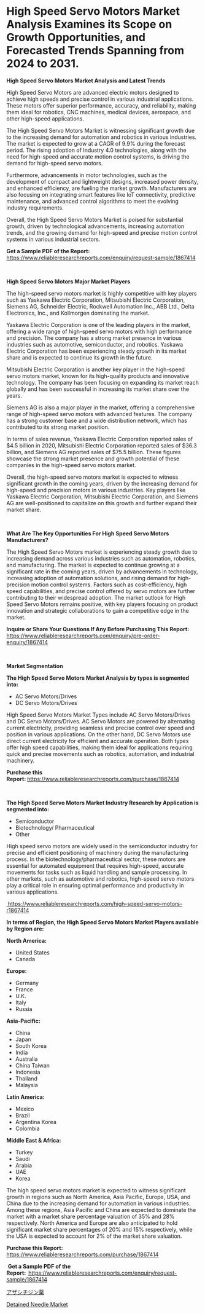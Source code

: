 <p><h1>High Speed Servo Motors Market Analysis Examines its Scope on Growth Opportunities, and Forecasted Trends Spanning from 2024 to 2031.</h1></p><p><strong>High Speed Servo Motors Market Analysis and Latest Trends</strong></p>
<p><p>High Speed Servo Motors are advanced electric motors designed to achieve high speeds and precise control in various industrial applications. These motors offer superior performance, accuracy, and reliability, making them ideal for robotics, CNC machines, medical devices, aerospace, and other high-speed applications.</p><p>The High Speed Servo Motors Market is witnessing significant growth due to the increasing demand for automation and robotics in various industries. The market is expected to grow at a CAGR of 9.9% during the forecast period. The rising adoption of Industry 4.0 technologies, along with the need for high-speed and accurate motion control systems, is driving the demand for high-speed servo motors.</p><p>Furthermore, advancements in motor technologies, such as the development of compact and lightweight designs, increased power density, and enhanced efficiency, are fueling the market growth. Manufacturers are also focusing on integrating smart features like IoT connectivity, predictive maintenance, and advanced control algorithms to meet the evolving industry requirements.</p><p>Overall, the High Speed Servo Motors Market is poised for substantial growth, driven by technological advancements, increasing automation trends, and the growing demand for high-speed and precise motion control systems in various industrial sectors.</p></p>
<p><strong>Get a Sample PDF of the Report:&nbsp;</strong> <a href="https://www.reliableresearchreports.com/enquiry/request-sample/1867414">https://www.reliableresearchreports.com/enquiry/request-sample/1867414</a></p>
<p>&nbsp;</p>
<p><strong>High Speed Servo Motors Major Market Players</strong></p>
<p><p>The high-speed servo motors market is highly competitive with key players such as Yaskawa Electric Corporation, Mitsubishi Electric Corporation, Siemens AG, Schneider Electric, Rockwell Automation Inc., ABB Ltd., Delta Electronics, Inc., and Kollmorgen dominating the market.</p><p>Yaskawa Electric Corporation is one of the leading players in the market, offering a wide range of high-speed servo motors with high performance and precision. The company has a strong market presence in various industries such as automotive, semiconductor, and robotics. Yaskawa Electric Corporation has been experiencing steady growth in its market share and is expected to continue its growth in the future.</p><p>Mitsubishi Electric Corporation is another key player in the high-speed servo motors market, known for its high-quality products and innovative technology. The company has been focusing on expanding its market reach globally and has been successful in increasing its market share over the years.</p><p>Siemens AG is also a major player in the market, offering a comprehensive range of high-speed servo motors with advanced features. The company has a strong customer base and a wide distribution network, which has contributed to its strong market position.</p><p>In terms of sales revenue, Yaskawa Electric Corporation reported sales of $4.5 billion in 2020, Mitsubishi Electric Corporation reported sales of $36.3 billion, and Siemens AG reported sales of $75.5 billion. These figures showcase the strong market presence and growth potential of these companies in the high-speed servo motors market.</p><p>Overall, the high-speed servo motors market is expected to witness significant growth in the coming years, driven by the increasing demand for high-speed and precision motors in various industries. Key players like Yaskawa Electric Corporation, Mitsubishi Electric Corporation, and Siemens AG are well-positioned to capitalize on this growth and further expand their market share.</p></p>
<p>&nbsp;</p>
<p><strong>What Are The Key Opportunities For High Speed Servo Motors Manufacturers?</strong></p>
<p><p>The High Speed Servo Motors market is experiencing steady growth due to increasing demand across various industries such as automation, robotics, and manufacturing. The market is expected to continue growing at a significant rate in the coming years, driven by advancements in technology, increasing adoption of automation solutions, and rising demand for high-precision motion control systems. Factors such as cost-efficiency, high speed capabilities, and precise control offered by servo motors are further contributing to their widespread adoption. The market outlook for High Speed Servo Motors remains positive, with key players focusing on product innovation and strategic collaborations to gain a competitive edge in the market.</p></p>
<p><strong>Inquire or Share Your Questions If Any Before Purchasing This Report:</strong> <a href="https://www.reliableresearchreports.com/enquiry/pre-order-enquiry/1867414">https://www.reliableresearchreports.com/enquiry/pre-order-enquiry/1867414</a></p>
<p>&nbsp;</p>
<p><strong>Market Segmentation</strong></p>
<p><strong>The High Speed Servo Motors Market Analysis by types is segmented into:</strong></p>
<p><ul><li>AC Servo Motors/Drives</li><li>DC Servo Motors/Drives</li></ul></p>
<p><p>High Speed Servo Motors Market Types include AC Servo Motors/Drives and DC Servo Motors/Drives. AC Servo Motors are powered by alternating current electricity, providing seamless and precise control over speed and position in various applications. On the other hand, DC Servo Motors use direct current electricity for efficient and accurate operation. Both types offer high speed capabilities, making them ideal for applications requiring quick and precise movements such as robotics, automation, and industrial machinery.</p></p>
<p><strong>Purchase this Report:&nbsp;</strong><a href="https://www.reliableresearchreports.com/purchase/1867414">https://www.reliableresearchreports.com/purchase/1867414</a></p>
<p>&nbsp;</p>
<p><strong>The High Speed Servo Motors Market Industry Research by Application is segmented into:</strong></p>
<p><ul><li>Semiconductor</li><li>Biotechnology/ Pharmaceutical</li><li>Other</li></ul></p>
<p><p>High speed servo motors are widely used in the semiconductor industry for precise and efficient positioning of machinery during the manufacturing process. In the biotechnology/pharmaceutical sector, these motors are essential for automated equipment that requires high-speed, accurate movements for tasks such as liquid handling and sample processing. In other markets, such as automotive and robotics, high-speed servo motors play a critical role in ensuring optimal performance and productivity in various applications.</p></p>
<p><a href="https://www.reliableresearchreports.com/high-speed-servo-motors-r1867414">&nbsp;https://www.reliableresearchreports.com/high-speed-servo-motors-r1867414</a></p>
<p><strong>In terms of Region, the High Speed Servo Motors Market Players available by Region are:</strong></p>
<p>
    <p> <strong> North America: </strong>
        <ul>
            <li>United States</li>
            <li>Canada</li>
        </ul>
        </p> 
    <p> <strong> Europe: </strong>
        <ul>
            <li>Germany</li>
            <li>France</li>
            <li>U.K.</li>
            <li>Italy</li>
            <li>Russia</li>
        </ul>
        </p> 
    <p> <strong> Asia-Pacific: </strong>
        <ul>
            <li>China</li>
            <li>Japan</li>
            <li>South Korea</li>
            <li>India</li>
            <li>Australia</li>
            <li>China Taiwan</li>
            <li>Indonesia</li>
            <li>Thailand</li>
            <li>Malaysia</li>
        </ul>
        </p> 
    <p> <strong> Latin America: </strong>
        <ul>
            <li>Mexico</li>
            <li>Brazil</li>
            <li>Argentina Korea</li>
            <li>Colombia</li>
        </ul>
        </p> 
    <p> <strong> Middle East & Africa: </strong>
        <ul>
            <li>Turkey</li>
            <li>Saudi</li>
            <li>Arabia</li>
            <li>UAE</li>
            <li>Korea</li>
        </ul>
    </p>
    </p>
<p><p>The high speed servo motors market is expected to witness significant growth in regions such as North America, Asia Pacific, Europe, USA, and China due to the increasing demand for automation in various industries. Among these regions, Asia Pacific and China are expected to dominate the market with a market share percentage valuation of 35% and 28% respectively. North America and Europe are also anticipated to hold significant market share percentages of 20% and 15% respectively, while the USA is expected to account for 2% of the market share valuation.</p></p>
<p><strong>Purchase this Report: </strong><a href="https://www.reliableresearchreports.com/purchase/1867414">https://www.reliableresearchreports.com/purchase/1867414</a></p>
<p>&nbsp;<strong>Get a Sample PDF of the Report:&nbsp;&nbsp;</strong><a href="https://www.reliableresearchreports.com/enquiry/request-sample/1867414">https://www.reliableresearchreports.com/enquiry/request-sample/1867414</a></p>
<p><strong></strong></p>
<p><p><a href="https://github.com/CloydAbbott2023/Market-Research-Report-List-1/blob/main/877433132715.md">アザシチジン薬</a></p><p><a href="https://frill-swim-3cd.notion.site/Detained-Needle-Market-Report-Reveals-the-Latest-Trends-And-Growth-Opportunities-of-this-Market-1d2b9b3d5c6b489584ff877e3d18a991">Detained Needle Market</a></p></p>